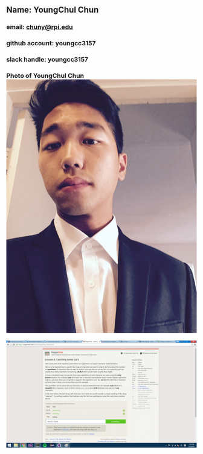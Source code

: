 ## Name: YoungChul Chun
### email: chuny@rpi.edu
### github account: youngcc3157
### slack handle: youngcc3157
### Photo of YoungChul Chun ![pic](Image/profile.jpg)
![pic](Image/7.jpg)